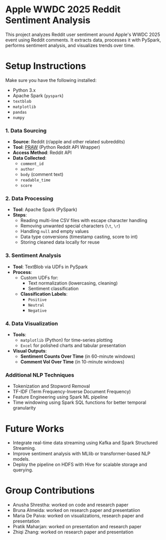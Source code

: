 # Apple WWDC 2025 Reddit Sentiment Analysis
This project analyzes Reddit user sentiment around Apple's WWDC 2025 event using Reddit comments. It extracts data, processes it with PySpark, performs sentiment analysis, and visualizes trends over time.

# Setup Instructions
Make sure you have the following installed:

- Python 3.x
- Apache Spark (`pyspark`)
- `textblob`
- `matplotlib`
- `pandas`
- `numpy`

### 1. Data Sourcing
- **Source**: Reddit (r/apple and other related subreddits)
- **Tool**: [PRAW](https://praw.readthedocs.io/) (Python Reddit API Wrapper)
- **Access Method**: Reddit API
- **Data Collected**:
  - `comment_id`
  - `author`
  - `body` (comment text)
  - `readable_time`
  - `score`

### 2. Data Processing
- **Tool**: Apache Spark (PySpark)
- **Steps**:
  - Reading multi-line CSV files with escape character handling
  - Removing unwanted special characters (`\t`, `\r`)
  - Handling `null` and empty values
  - Data type conversions (timestamp casting, score to int)
  - Storing cleaned data locally for reuse
 
### 3. Sentiment Analysis
- **Tool**: TextBlob via UDFs in PySpark
- **Process**:
  - Custom UDFs for:
    - Text normalization (lowercasing, cleaning)
    - Sentiment classification
  - **Classification Labels**:
    - `Positive`
    - `Neutral`
    - `Negative`

### 4. Data Visualization
- **Tools**:
  - `matplotlib` (Python) for time-series plotting
  - `Excel` for polished charts and tabular presentation
- **Visual Outputs**:
  - **Sentiment Counts Over Time** (in 60-minute windows)
  - **Comment Vol Over Time** (in 10-minute windows)
 
### Additional NLP Techniques
- Tokenization and Stopword Removal
- TF-IDF (Term Frequency-Inverse Document Frequency)
- Feature Engineering using Spark ML pipeline
- Time windowing using Spark SQL functions for better temporal granularity

# Future Works
- Integrate real-time data streaming using Kafka and Spark Structured Streaming.
- Improve sentiment analysis with MLlib or transformer-based NLP models.
- Deploy the pipeline on HDFS with Hive for scalable storage and querying.

# Group Contributions
- Anusha Shrestha: worked on code and research paper
- Bruna Almeida: worked on research paper and presentatiion
- Maria De Paiva: worked on visualizations, research paper and presentation
- Pratik Maharjan: worked on presentation and research paper
- Zhiqi Zhang: worked on research paper and presentation
